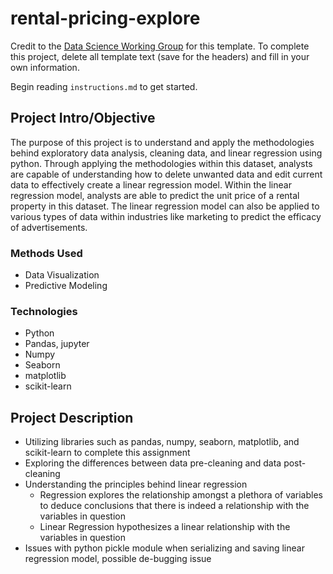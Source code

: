 # rental-pricing-explore

Credit to the [Data Science Working Group](http://datascience.codeforsanfrancisco.org) for this template. To complete this project, delete all template text (save for the headers) and fill in your own information.

Begin reading `instructions.md` to get started.

## Project Intro/Objective
The purpose of this project is to understand and apply the methodologies behind exploratory data analysis, cleaning data, and linear regression using python. Through applying the methodologies within this dataset, analysts are capable of understanding how to delete unwanted data and edit current data to effectively create a linear regression model. Within the linear regression model, analysts are able to predict the unit price of a rental property in this dataset. The linear regression model can also be applied to various types of data within industries like marketing to predict the efficacy of advertisements. 

### Methods Used
* Data Visualization
* Predictive Modeling

### Technologies
* Python
* Pandas, jupyter
* Numpy
* Seaborn
* matplotlib
* scikit-learn

## Project Description
* Utilizing libraries such as pandas, numpy, seaborn, matplotlib, and scikit-learn to complete this assignment
* Exploring the differences between data pre-cleaning and data post-cleaning
* Understanding the principles behind linear regression 
    * Regression explores the relationship amongst a plethora of variables to deduce conclusions that there is indeed a relationship with the variables in question
    * Linear Regression hypothesizes a linear relationship with the variables in question 
* Issues with python pickle module when serializing and saving linear regression model, possible de-bugging issue
